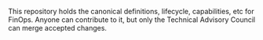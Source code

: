 This repository holds the canonical definitions, lifecycle, capabilities, etc for FinOps. Anyone can contribute to it, but only the Technical Advisory Council can merge accepted changes.
